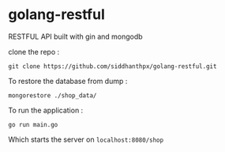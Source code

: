 # golang-restful
RESTFUL API built with gin and mongodb

clone the repo :

``` git clone https://github.com/siddhanthpx/golang-restful.git ```


To restore the database from dump : 

``` mongorestore ./shop_data/ ```

To run the application :

``` go run main.go ```

Which starts the server on `localhost:8080/shop`